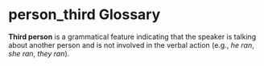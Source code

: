 # person_third Glossary
**Third person** is a grammatical feature indicating that the speaker is talking about another person and is not involved in the verbal action (e.g., *he ran*, *she ran*, *they ran*).
